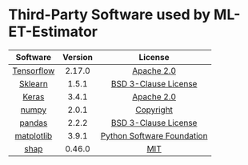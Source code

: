 # Third-Party Software used by ML-ET-Estimator

|Software|Version|License
|:----:|:----:|:----:|
|[Tensorflow](https://www.tensorflow.org/)|2.17.0|[Apache 2.0](https://github.com/tensorflow/tensorflow/blob/master/LICENSE)|
|[Sklearn](https://scikit-learn.org/stable/)|1.5.1|[BSD 3-Clause License](https://github.com/scikit-learn/scikit-learn/blob/main/COPYING)|
|[Keras](https://keras.io/)|3.4.1|[Apache 2.0](https://github.com/keras-team/keras/blob/master/LICENSE)|
|[numpy](https://numpy.org/)|2.0.1|[Copyright](https://github.com/numpy/numpy/blob/main/LICENSE.txt)|
|[pandas](https://pandas.pydata.org/)|2.2.2|[BSD 3-Clause License](https://github.com/pandas-dev/pandas/blob/main/LICENSE)|
|[matplotlib](https://matplotlib.org/)|3.9.1|[Python Software Foundation](https://matplotlib.org/stable/project/license.html)|  
|[shap](https://shap.readthedocs.io/en/latest/)|0.46.0|[MIT](https://github.com/shap/shap/blob/master/LICENSE)|  



